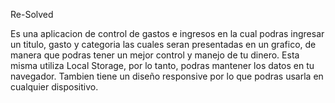 Re-Solved

Es una aplicacion de control de gastos e ingresos en la cual podras ingresar un titulo, gasto y categoria las cuales seran presentadas en un grafico, de manera que podras tener un mejor control y manejo de tu dinero. Esta misma utiliza Local Storage, por lo tanto, podras mantener los datos en tu navegador. Tambien tiene un diseño responsive por lo que podras usarla en cualquier dispositivo.
